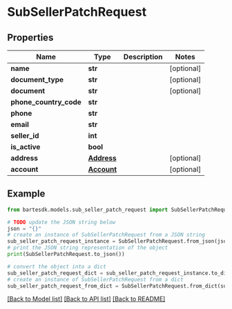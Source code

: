 # SubSellerPatchRequest


## Properties

Name | Type | Description | Notes
------------ | ------------- | ------------- | -------------
**name** | **str** |  | [optional] 
**document_type** | **str** |  | [optional] 
**document** | **str** |  | [optional] 
**phone_country_code** | **str** |  | 
**phone** | **str** |  | 
**email** | **str** |  | 
**seller_id** | **int** |  | 
**is_active** | **bool** |  | 
**address** | [**Address**](Address.md) |  | [optional] 
**account** | [**Account**](Account.md) |  | [optional] 

## Example

```python
from bartesdk.models.sub_seller_patch_request import SubSellerPatchRequest

# TODO update the JSON string below
json = "{}"
# create an instance of SubSellerPatchRequest from a JSON string
sub_seller_patch_request_instance = SubSellerPatchRequest.from_json(json)
# print the JSON string representation of the object
print(SubSellerPatchRequest.to_json())

# convert the object into a dict
sub_seller_patch_request_dict = sub_seller_patch_request_instance.to_dict()
# create an instance of SubSellerPatchRequest from a dict
sub_seller_patch_request_from_dict = SubSellerPatchRequest.from_dict(sub_seller_patch_request_dict)
```
[[Back to Model list]](../README.md#documentation-for-models) [[Back to API list]](../README.md#documentation-for-api-endpoints) [[Back to README]](../README.md)


